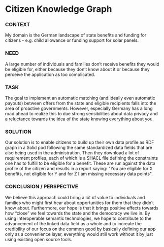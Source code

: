 # Citizen Knowledge Graph

### CONTEXT
My domain is the German landscape of state benefits and funding for citizens - e.g. child allowance or funding support for solar panels.

### NEED
A large number of individuals and families don’t receive benefits they would be eligible for, either because they don’t know about it or because they perceive the application as too complicated.

### TASK
The goal to implement an automatic matching (and ideally even automatic payouts) between offers from the state and eligible recipients falls into the area of proactive governments. However, especially Germany has a long road ahead to realize this to due strong sensibilities about data privacy and a reluctance towards the idea of the state knowing everything about you. 

### SOLUTION
Our solution is to enable citizens to build up their own data profile as RDF graph in a Solid pod following the same standardized data fields that are also being used in the administration. Then they download a lot of requirement profiles, each of which is a SHACL file defining the constraints one has to fulfill to be eligible for a benefit. These are run against the data profile of the citizen and results in a report saying: "You are eligible for X benefits, not eligible for Y and for Z I am missing necessary data points".

### CONCLUSION / PERSPECTIVE
We believe this approach could bring a lot of value to individuals and families who might first hear about opportunities for them that they didn’t know about. Furthermore, our hope is that it brings positive effects towards how “close” we feel towards the state and the democracy we live in. By using interoperable semantic technologies, we hope to contribute to the advancement of the linked data field as a whole and to increate the credibility of our focus on the common good by basically defining our app only as a convenience layer, everything would still work without it by just using existing open source tools.
